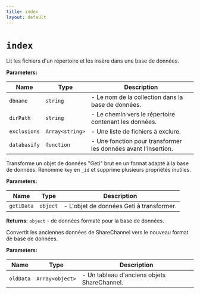 ```yaml
---
title: index
layout: default
---
```


# `index`



Lit les fichiers d'un répertoire et les insère dans une base de données.

**Parameters:**

| Name | Type | Description |
| ---- | ---- | ----------- |
| `dbname` | `string` | - Le nom de la collection dans la base de données. |
| `dirPath` | `string` | - Le chemin vers le répertoire contenant les données. |
| `exclusions` | `Array<string>` | - Une liste de fichiers à exclure. |
| `databasify` | `function` | - Une fonction pour transformer les données avant l'insertion. |

Transforme un objet de données "Geti" brut en un format adapté à la base de données. Renomme `key` en `_id` et supprime plusieurs propriétés inutiles.

**Parameters:**

| Name | Type | Description |
| ---- | ---- | ----------- |
| `getiData` | `object` | - L'objet de données Geti à transformer. |

**Returns:** `object` - de données formaté pour la base de données.

Convertit les anciennes données de ShareChannel vers le nouveau format de base de données.

**Parameters:**

| Name | Type | Description |
| ---- | ---- | ----------- |
| `oldData` | `Array<object>` | - Un tableau d'anciens objets ShareChannel. |

